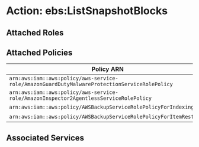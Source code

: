 # Action: ebs:ListSnapshotBlocks

## Attached Roles

## Attached Policies

| Policy ARN | Policy Name |
|------------|-------------|
| `arn:aws:iam::aws:policy/aws-service-role/AmazonGuardDutyMalwareProtectionServiceRolePolicy` | [AmazonGuardDutyMalwareProtectionServiceRolePolicy](../policies.md#amazonguarddutymalwareprotectionservicerolepolicy) |
| `arn:aws:iam::aws:policy/aws-service-role/AmazonInspector2AgentlessServiceRolePolicy` | [AmazonInspector2AgentlessServiceRolePolicy](../policies.md#amazoninspector2agentlessservicerolepolicy) |
| `arn:aws:iam::aws:policy/AWSBackupServiceRolePolicyForIndexing` | [AWSBackupServiceRolePolicyForIndexing](../policies.md#awsbackupservicerolepolicyforindexing) |
| `arn:aws:iam::aws:policy/AWSBackupServiceRolePolicyForItemRestores` | [AWSBackupServiceRolePolicyForItemRestores](../policies.md#awsbackupservicerolepolicyforitemrestores) |

## Associated Services

